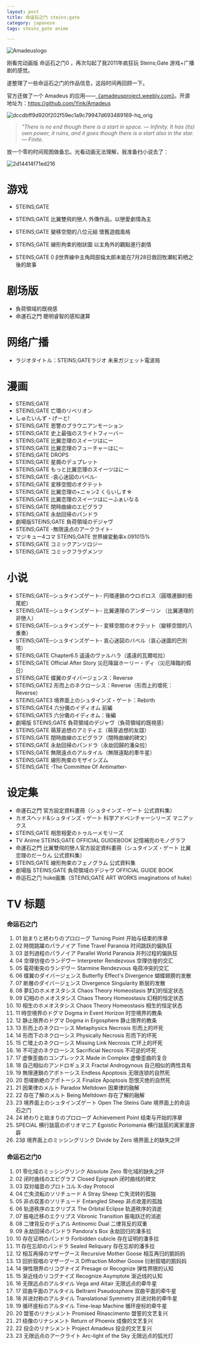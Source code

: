 ```yaml
---
layout: post
title: 命运石之门 steins;gate
category: japanese
tags: steins_gate anime

---
```


![Amadeuslogo](https://cdn.kelu.org/blog/2018/10/amadeus.png)

刚看完动画版 命运石之门0 ，再次勾起了我2011年疯狂玩 Steins;Gate 游戏+广播剧的感觉。

遂整理了一些命运石之门的作品信息，这段时间再回顾一下。

官方还做了一个 Amadeus 的应用——[《amadeusproject.weebly.com》](http://amadeusproject.weebly.com/download.html)。开源地址为：<https://github.com/Yink/Amadeus>

![dccdbff9d920f202f59ec1a9c79947d693489169-hq_orig](https://cdn.kelu.org/blog/2018/10/amadeus2.gif)

> *"There is no end though there is a start in space. — Infinity.* *It has (its) own power, it ruins, and it goes though there is a start also in the star. — Finite.*

放一个零的时间观图做备忘。光看动画无法理解，我准备扫小说去了：

![2d14414f71ed216](https://cdn.kelu.org/blog/2018/10/amadeus3.jpg)

# 游戏

- STEINS;GATE 

- STEINS;GATE 比翼雙飛的戀人
  外傳作品，以戀愛劇情為主

- STEINS;GATE 變移空間的八位元組
  懷舊遊戲風格

- STEINS;GATE 線形拘束的樹狀圖
  以主角外的觀點進行劇情

- STEINS;GATE 0
  β世界線中主角岡部倫太郎未能在7月28日救回牧瀬紅莉栖之後的故事

# 剧场版

- 負荷領域的既視感
- 命運石之門 聰明睿智的感知運算

# 网络广播

- ラジオタイトル：STEINS;GATEラジオ 未来ガジェット電波局

# 漫画

- STEINS;GATE	
- STEINS;GATE 亡環のリベリオン
- しゅたいんず・げーと!
- STEINS;GATE 恩讐のブラウニアンモーション
- STEINS;GATE 史上最強のスライトフィーバー
- STEINS;GATE 比翼恋理のスイーツはにー
- STEINS;GATE 比翼恋理のフューチャーはにー
- STEINS;GATE DROPS
- STEINS;GATE 星屑のデュプレット
- STEINS;GATE もっと比翼恋理のスイーツはにー
- STEINS;GATE -哀心迷図のバベル-
- STEINS;GATE 変移空間のオクテット
- STEINS;GATE 比翼恋理の+ニャン2 くらいしす☆
- STEINS;GATE 比翼恋理のスイーツはにーふぁいなる
- STEINS;GATE 閉時曲線のエピグラフ
- STEINS;GATE 永劫回帰のパンドラ
- 劇場版STEINS;GATE 負荷領域のデジャヴ
- STEINS;GATE -無限遠点のアークライト-
- マジキュー4コマ STEINS;GATE 世界線変動率x.091015%
- STEINS;GATE コミックアンソロジー
- STEINS;GATE コミックフラグメンツ

# 小说

- STEINS;GATE─シュタインズゲート- 円環連鎖のウロボロス（圓環連鎖的銜尾蛇）
- STEINS;GATE─シュタインズゲート- 比翼連理のアンダーリン （比翼連理的非戀人）
- STEINS;GATE─シュタインズゲート- 変移空間のオクテット（變移空間的八重奏）
- STEINS;GATE─シュタインズゲート- 哀心迷図のバベル（哀心迷圖的巴別塔）
- STEINS;GATE Chapter6.5 遥遠のヴァルハラ（遙遠的瓦爾哈拉）
- STEINS;GATE Official After Story 災厄降誕ホーリー・ディ（災厄降臨的假日）
- STEINS;GATE 蝶翼のダイバージェンス：Reverse
- STEINS;GATE2 形而上のネクローシス：Reverse（形而上的壞死：Reverse）
- STEINS;GATE3 境界面上のシュタインズ・ゲート：Rebirth
- STEINS;GATE4 六分儀のイディオム 前編
- STEINS;GATE5 六分儀のイディオム：後編
- 劇場版 STEINS;GATE 負荷領域のデジャヴ（負荷領域的既視感）
- STEINS;GATE 萌芽追想のアミティエ（萌芽追想的友誼）
- STEINS;GATE 閉時曲線のエピグラフ（閉時曲線的碑文）
- STEINS;GATE 永劫回帰のパンドラ（永劫回歸的潘朵拉）
- STEINS;GATE 無限遠点のアルタイル（無限遠點的牽牛星）
- STEINS;GATE 線形拘束のモザイシズム
- STEINS;GATE -The Committee Of Antimatter-

# 设定集

- 命運石之門 官方設定資料畫冊（シュタインズ・ゲート 公式資料集）
- カオスヘッド&シュタインズ・ゲート 科学アドベンチャーシリーズ マニアックス
- STEINS;GATE 相思相愛のトゥルーメモリーズ
- TV Anime STEINS;GATE OFFICIAL GUIDEBOOK 記憶補完のモノグラフ
- 命運石之門 比翼雙飛的戀人官方設定資料畫冊（シュタインズ・ゲート 比翼恋理のだーりん 公式資料集）
- STEINS;GATE 線形拘束のフェノグラム 公式資料集
- 劇場版 STEINS;GATE 負荷領域のデジャヴ OFFICIAL GUIDE BOOK
- 命运石之门 huke画集（STEINS;GATE ART WORKS imaginations of huke）

# TV 标题

### 命运石之门

1. 01  始まりと終わりのプロローグ  Turning Point  开始与结束的序章 
1. 02  時間跳躍のパラノイア  Time Travel Paranoia 时间跳跃的偏执狂 
1. 03  並列過程のパラノイア  Parallel World Paranoia  并列过程的偏执狂 
1. 04  空理彷徨のランデヴー  Interpreter Rendezvous 空理彷徨的交汇  
1. 05  電荷衝突のランデヴー  Starmine Rendezvous  电荷冲突的交汇  
1. 06  蝶翼のダイバージェンス  Butterfly Effect's Divergence  蝴蝶翅膀的发散 
1. 07  断層のダイバージェンス  Divergence Singularity 断层的发散 
1. 08  夢幻のホメオスタシス  Chaos Theory Homeostasis 梦幻的恒定状态 
1. 09  幻相のホメオスタシス  Chaos Theory Homeostasis 幻相的恒定状态 
1. 10  相生のホメオスタシス  Chaos Theory Homeostasis 相生的恒定状态 
1. 11  時空境界のドグマ  Dogma in Event Horizon 时空境界的教条  
1. 12  静止限界のドグマ  Dogma in Ergosphere  静止限界的教条 
1. 13  形而上のネクローシス  Metaphysics Necrosis 形而上的坏死 
1. 14  形而下のネクローシス  Physically Necrosis  形而下的坏死 
1. 15  亡環上のネクローシス  Missing Link Necrosis  亡环上的坏死 
1. 16  不可逆のネクローシス  Sacrificial Necrosis 不可逆的坏死 
1. 17  虚像歪曲のコンプレックス  Made in Complex  虚像歪曲的复合 
1. 18  自己相似のアンドロギュヌス  Fractal Androgynous  自己相似的两性具有 
1. 19  無限連鎖のアポトーシス  Endless Apoptosis  无限连锁的自然死  
1. 20  怨嗟断絶のアポトーシス  Finalize Apoptosis 怨恨灭绝的自然死  
1. 21  因果律のメルト  Paradox Meltdown 因果律的融解 
1. 22  存在了解のメルト  Being Meltdown 存在了解的融解 
1. 23  境界面上のシュタインズゲート  Open The Steins Gate 境界面上的命运石之门  
1. 24  終わりと始まりのプロローグ  Achievement Point  结束与开始的序章  
1. SPECIAL 横行跋扈のポリオマニア  Egoistic Poriomania 横行跋扈的离家漫游廦 
1. 23β  境界面上のミッシングリンク  Divide by Zero 境界面上的缺失之环  


### 命运石之门0

1. 01 零化域のミッシングリンク Absolute Zero 零化域的缺失之环
1. 02 闭时曲线のエピグラフ Closed Epigraph 闭时曲线的碑文
1. 03 双対福音のプロトコル X-day Protocol
1.  04 亡失流転のソリチュード A Stray Sheep	亡失流转的孤独
1. 05 非点収差のソリチュード Entangled Sheep 非点收差的孤独
1. 06 轨道秩序のエクリプス The Orbital Eclipse	轨道秩序的消逝
1. 07 振电迁移のエクリプス Vibronic Transition	振电跃迁的消逝
1. 08 二律背反のデュアル Antinomic Dual	二律背反的双重
1. 09 永劫回帰のパンドラ Pandora's Box 永劫回归的潘多拉
1. 10 存在证明のパンドラ Forbidden cubicle 存在证明的潘多拉
1. 11 存在忘却のパンドラ Sealed Reliquary 存在忘却的潘多拉
1. 12 相互再帰のマザーグース Recursive Mother Goose 相互再归的鹅妈妈
1. 13 回折叙唱のマザーグース Diffraction Mother Goose 衍射叙唱的鹅妈妈
1. 14 弾性限界のリコグナイズ Presage or Recognize 弹性界限的认知
1. 15 渐近线のリコグナイズ Recognize Asymptote 渐近线的认知
1. 16 无限远点のアルタイル Vega and Altair 无限远点的牵牛星
1. 17 双曲平面のアルタイル Beltrami Pseudosphere 双曲平面的牵牛星
1. 18 并进対称のアルタイル Translational Symmetry 并进对称的牵牛星
1. 19 循环座标のアルタイル Time-leap Machine 循环座标的牵牛星
1. 20 盟誓のリナシメント Promised Rinascimento 盟誓的文艺复兴
1. 21 结像のリナシメント Return of Phoenix 成像的文艺复兴
1. 22 投企のリナシメント Project Amadeus 投企的文艺复兴
1. 23 无限远点のアークライト Arc-light of the Sky 无限远点的弧光灯
